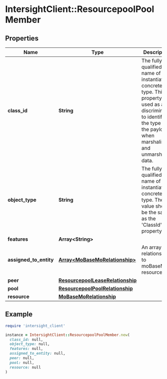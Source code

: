 # IntersightClient::ResourcepoolPoolMember

## Properties

| Name | Type | Description | Notes |
| ---- | ---- | ----------- | ----- |
| **class_id** | **String** | The fully-qualified name of the instantiated, concrete type. This property is used as a discriminator to identify the type of the payload when marshaling and unmarshaling data. | [default to &#39;resourcepool.PoolMember&#39;] |
| **object_type** | **String** | The fully-qualified name of the instantiated, concrete type. The value should be the same as the &#39;ClassId&#39; property. | [default to &#39;resourcepool.PoolMember&#39;] |
| **features** | **Array&lt;String&gt;** |  | [optional] |
| **assigned_to_entity** | [**Array&lt;MoBaseMoRelationship&gt;**](MoBaseMoRelationship.md) | An array of relationships to moBaseMo resources. | [optional] |
| **peer** | [**ResourcepoolLeaseRelationship**](ResourcepoolLeaseRelationship.md) |  | [optional] |
| **pool** | [**ResourcepoolPoolRelationship**](ResourcepoolPoolRelationship.md) |  | [optional] |
| **resource** | [**MoBaseMoRelationship**](MoBaseMoRelationship.md) |  | [optional] |

## Example

```ruby
require 'intersight_client'

instance = IntersightClient::ResourcepoolPoolMember.new(
  class_id: null,
  object_type: null,
  features: null,
  assigned_to_entity: null,
  peer: null,
  pool: null,
  resource: null
)
```


